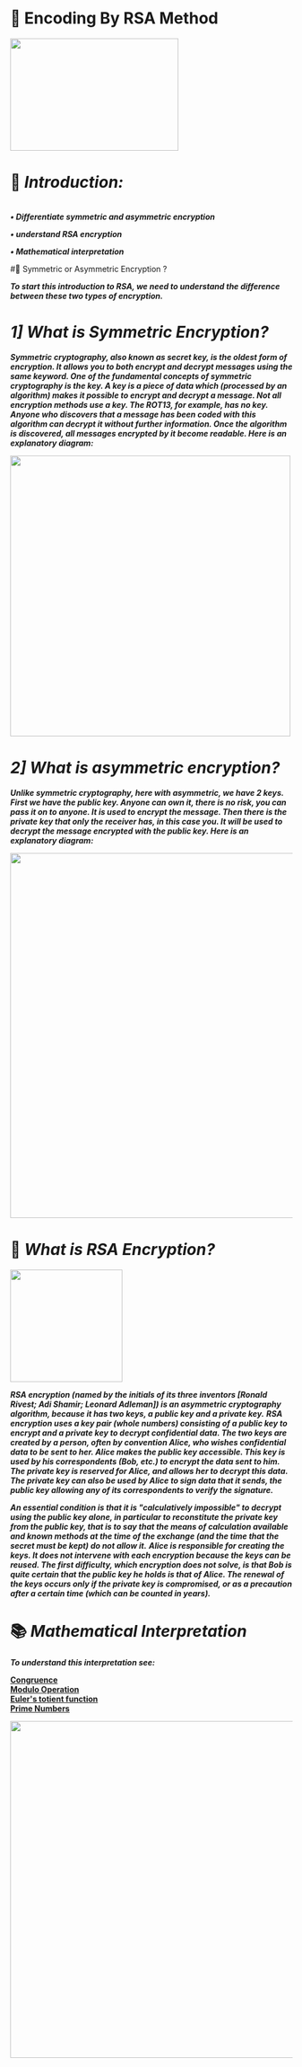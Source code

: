 # 🔑 Encoding By RSA Method

<img src="https://image.flaticon.com/icons/png/512/2092/2092480.png" width="300" height="200">

# 📝 ***Introduction:***

<br>***• Differentiate symmetric and asymmetric encryption***

***• understand RSA encryption***

***• Mathematical interpretation***

#🔎 Symmetric or Asymmetric Encryption ? 

***To start this introduction to RSA, we need to understand the difference between these two types of encryption.***

# ***1] What is Symmetric Encryption?***

***Symmetric cryptography, also known as secret key, is the oldest form of encryption. It allows you to both encrypt and decrypt messages using the same keyword. One of the fundamental concepts of symmetric cryptography is the key. A key is a piece of data which (processed by an algorithm) makes it possible to encrypt and decrypt a message. Not all encryption methods use a key. The ROT13, for example, has no key. Anyone who discovers that a message has been coded with this algorithm can decrypt it without further information. Once the algorithm is discovered, all messages encrypted by it become readable. Here is an explanatory diagram:***

<img src="https://www.ibm.com/support/knowledgecenter/SSB23S_1.1.0.13/gtps7/ssldig01.gif" width="500">

# ***2] What is asymmetric encryption?***

***Unlike symmetric cryptography, here with asymmetric, we have 2 keys.***
***First we have the public key. Anyone can own it, there is no risk, you can pass it on to anyone. It is used to encrypt the message. Then there is the private key that only the receiver has, in this case you. It will be used to decrypt the message encrypted with the public key. Here is an explanatory diagram:***

<img src="https://upload.wikimedia.org/wikipedia/commons/thumb/4/40/Chiffrement_asym%C3%A9trique.jpg/661px-Chiffrement_asym%C3%A9trique.jpg" width="650">

# 🔐 *What is RSA Encryption?*

<img src="https://image.flaticon.com/icons/png/512/2092/2092570.png" width="200">

***RSA encryption (named by the initials of its three inventors [Ronald Rivest; Adi Shamir; Leonard Adleman]) is an asymmetric cryptography algorithm, because it has two keys, a public key and a private key.***
***RSA encryption uses a key pair (whole numbers) consisting of a public key to encrypt and a private key to decrypt confidential data. The two keys are created by a person, often by convention Alice, who wishes confidential data to be sent to her. Alice makes the public key accessible. This key is used by his correspondents (Bob, etc.) to encrypt the data sent to him. The private key is reserved for Alice, and allows her to decrypt this data. The private key can also be used by Alice to sign data that it sends, the public key allowing any of its correspondents to verify the signature.***

***An essential condition is that it is "calculatively impossible" to decrypt using the public key alone, in particular to reconstitute the private key from the public key, that is to say that the means of calculation available and known methods at the time of the exchange (and the time that the secret must be kept) do not allow it.***
***Alice is responsible for creating the keys. It does not intervene with each encryption because the keys can be reused. The first difficulty, which encryption does not solve, is that Bob is quite certain that the public key he holds is that of Alice. The renewal of the keys occurs only if the private key is compromised, or as a precaution after a certain time (which can be counted in years).***

# 📚 *Mathematical Interpretation*
***To understand this interpretation see:***


<a href="https://en.wikipedia.org/wiki/Congruence">**Congruence**</a><br>
<a href="https://en.wikipedia.org/wiki/Modulo_operation">**Modulo Operation**</a><br>
<a href="https://en.wikipedia.org/wiki/Euler%27s_totient_function">**Euler's totient function**</a><br>
<a href="https://en.wikipedia.org/wiki/Prime_number">**Prime Numbers**</a>

<img src="https://i.ytimg.com/vi/-jSX9fNJiN8/maxresdefault.jpg" width="600">
